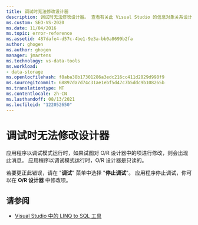 ```yaml
---
title: 调试时无法修改设计器
description: 调试时无法修改设计器。 查看有关此 Visual Studio 的信息对象关系设计器 (O/R 设计器) 消息。
ms.custom: SEO-VS-2020
ms.date: 11/04/2016
ms.topic: error-reference
ms.assetid: 487dafe4-d57c-4be1-9e3a-bb0a8699b2fa
author: ghogen
ms.author: ghogen
manager: jmartens
ms.technology: vs-data-tools
ms.workload:
- data-storage
ms.openlocfilehash: f8aba38b17301286a3edc216cc411d2829d998f9
ms.sourcegitcommit: 68897da7d74c31ae1ebf5d47c7b5ddc9b108265b
ms.translationtype: MT
ms.contentlocale: zh-CN
ms.lasthandoff: 08/13/2021
ms.locfileid: "122052650"
---
```

# <a name="the-designer-cannot-be-modified-while-debugging"></a>调试时无法修改设计器

应用程序以调试模式运行时，如果试图对 O/R 设计器中的项进行修改，则会出现此消息。 应用程序以调试模式运行时，O/R 设计器是只读的。

若要更正此错误，请在 "**调试**" 菜单中选择 "**停止调试**"。 应用程序停止调试，你可以在 **O/R 设计器** 中修改项。

## <a name="see-also"></a>请参阅

- [Visual Studio 中的 LINQ to SQL 工具](../data-tools/linq-to-sql-tools-in-visual-studio2.md)

